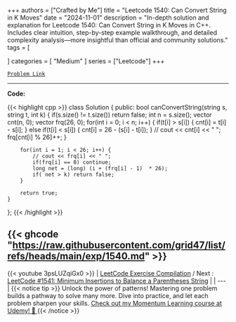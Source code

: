 
+++
authors = ["Crafted by Me"]
title = "Leetcode 1540: Can Convert String in K Moves"
date = "2024-11-01"
description = "In-depth solution and explanation for Leetcode 1540: Can Convert String in K Moves in C++. Includes clear intuition, step-by-step example walkthrough, and detailed complexity analysis—more insightful than official and community solutions."
tags = [
    
]
categories = [
    "Medium"
]
series = ["Leetcode"]
+++



[`Problem Link`](https://leetcode.com/problems/can-convert-string-in-k-moves/description/)

---

**Code:**

{{< highlight cpp >}}
class Solution {
public:
    bool canConvertString(string s, string t, int k) {
        if(s.size() != t.size()) return false;
        int n = s.size();
        vector<int> cnt(n, 0);
        vector<int> frq(26, 0);
        for(int i = 0; i < n; i++) {
            if(t[i] > s[i]) {
                cnt[i] = t[i] - s[i];
            } else if(t[i] < s[i]) {
                cnt[i] = 26 - (s[i] - t[i]);
            }
            // cout << cnt[i] << " ";
            frq[cnt[i] % 26]++;
        }

        for(int i = 1; i < 26; i++) {
            // cout << frq[i] << " ";
            if(frq[i] == 0) continue;
            long net = (long) (i + (frq[i] - 1)  * 26);
            if( net > k) return false;
        }
        
        return true;
    }
};
{{< /highlight >}}

{{< ghcode "https://raw.githubusercontent.com/grid47/list/refs/heads/main/exp/1540.md" >}}
---
{{< youtube 3psLUZqiGx0 >}}
| [LeetCode Exercise Compilation](https://grid47.xyz/leetcode/) / Next : [LeetCode #1541: Minimum Insertions to Balance a Parentheses String](https://grid47.xyz/posts/leetcode_1541) |
| --- |
{{< notice tip >}}
Unlock the power of patterns! Mastering one problem builds a pathway to solve many more. Dive into practice, and let each problem sharpen your skills. [Check out my Momentum Learning course at Udemy! 🚀 ](https://www.udemy.com/course/algorithms-and-data-structures-in-cpp/)
{{< /notice >}}

